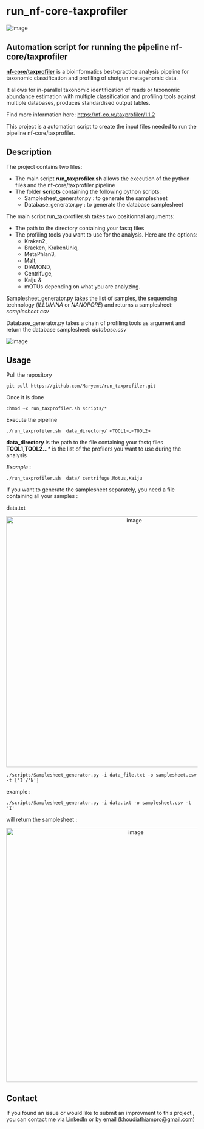 # run_nf-core-taxprofiler

![image](https://github.com/KhoujSunshine/run_nf-core-taxprofiler/assets/100375394/c53c2cbe-36bb-4ec6-a37f-d6e145ace858)


## Automation script for running the pipeline nf-core/taxprofiler

**[nf-core/taxprofiler](https://github.com/nf-core/taxprofiler)** is a bioinformatics best-practice analysis pipeline for taxonomic classification and profiling of shotgun metagenomic data. 

It allows for in-parallel taxonomic identification of reads or taxonomic abundance estimation with multiple classification and profiling tools against multiple databases, produces standardised output tables.

Find more information here: https://nf-co.re/taxprofiler/1.1.2

This project is a automation script to create the input files needed to run the pipeline nf-core/taxprofiler. 


## Description
The project contains two files:
- The main script **run_taxprofiler.sh** allows the execution of the python files and the nf-core/taxprofiler pipeline
- The folder **scripts** containing the following python scripts:
  - Samplesheet_generator.py : to generate the samplesheet
  - Database_generator.py : to generate the database samplesheet


The main script run_taxprofiler.sh takes two positionnal arguments:

- The path to the directory containing your fastq files
- The profiling tools you want to use for the analysis. Here are the options:
  - Kraken2,
  - Bracken, KrakenUniq,
  - MetaPhlan3,
  - Malt,
  - DIAMOND,
  - Centrifuge,
  - Kaiju &
  - mOTUs
  depending on what you are analyzing. 

Samplesheet_generator.py takes the list of samples, the sequencing technology (*ILLUMINA* or *NANOPORE*) and returns a samplesheet: *samplesheet.csv* 

Database_generator.py takes a chain of profiling tools as argument and return the database samplesheet: *database.csv*

![image](https://github.com/KhoujSunshine/run_nf-core-taxprofiler/assets/100375394/ff128eff-1eac-4cf8-accb-45666fea6b45)


## Usage

Pull the repository
```
git pull https://github.com/Maryemt/run_taxprofiler.git
```
Once it is done 
```
chmod +x run_taxprofiler.sh scripts/*
```


Execute the pipeline
```
./run_taxprofiler.sh  data_directory/ <TOOL1>,<TOOL2>
```

**data_directory** is the path to the file containing your fastq files 
**TOOL1,TOOL2...*** is the list of the profilers you want to use during the analysis


*Example* :
```
./run_taxprofiler.sh  data/ centrifuge,Motus,Kaiju
```

If you want to generate the samplesheet separately, you need a file containing all your samples :

data.txt

<p align="center">
   <img width="658" alt="image" src="https://github.com/KhoujSunshine/run_nf-core-taxprofiler/assets/100375394/2847aaeb-320d-412f-8f95-d5d78bf29de5">
</p>

```
./scripts/Samplesheet_generator.py -i data_file.txt -o samplesheet.csv -t ['I'/'N']
```
example :
```
./scripts/Samplesheet_generator.py -i data.txt -o samplesheet.csv -t 'I'
```
 will return the samplesheet :
 
 <p align="center">
<img width="667" alt="image" src="https://github.com/KhoujSunshine/run_nf-core-taxprofiler/assets/100375394/926c0cd8-676a-4c24-8e3b-28867a39a2b0">
 </p>
 

## Contact

If you found an issue or would like to submit an improvment to this project , you can contact me via [LinkedIn](https://www.linkedin.com/in/ndeye-khoudia-thiam/) or by email (khoudiathiampro@gmail.com)


